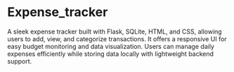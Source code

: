 # Expense_tracker
A sleek expense tracker built with Flask, SQLite, HTML, and CSS, allowing users to add, view, and categorize transactions. It offers a responsive UI for easy budget monitoring and data visualization. Users can manage daily expenses efficiently while storing data locally with lightweight backend support.

